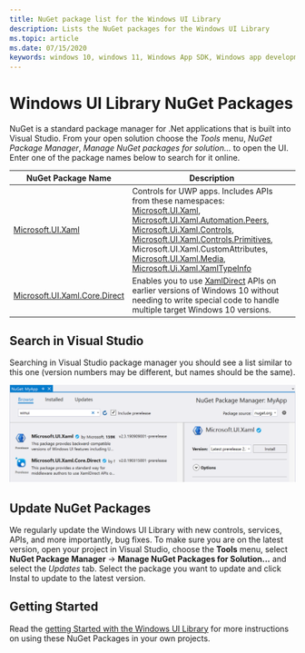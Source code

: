 ```yaml
---
title: NuGet package list for the Windows UI Library
description: Lists the NuGet packages for the Windows UI Library 
ms.topic: article
ms.date: 07/15/2020
keywords: windows 10, windows 11, Windows App SDK, Windows app development platform, desktop development, win32, WinRT, uwp, toolkit sdk, winui, Windows UI Library
---
```



# Windows UI Library NuGet Packages

NuGet is a standard package manager for .Net applications that is built into Visual Studio. From your open solution choose the *Tools* menu, *NuGet Package Manager*, *Manage NuGet packages for solution...* to open the UI.  Enter one of the package names below to search for it online.

| NuGet Package Name | Description |
| --- | --- |
| [Microsoft.UI.Xaml](https://www.nuget.org/packages/Microsoft.UI.Xaml/) | Controls for UWP apps. Includes APIs from these namespaces: [Microsoft.UI.Xaml](/uwp/api/microsoft.ui.xaml), [Microsoft.UI.Xaml.Automation.Peers](/uwp/api/microsoft.ui.xaml.automation.peers), [Microsoft.Ui.Xaml.Controls](/uwp/api/microsoft.ui.xaml.controls), [Microsoft.UI.Xaml.Controls.Primitives](/uwp/api/microsoft.ui.xaml.controls.primitives), Microsoft.UI.Xaml.CustomAttributes, [Microsoft.UI.Xaml.Media](/uwp/api/microsoft.ui.xaml.media), [Microsoft.Ui.Xaml.XamlTypeInfo](/uwp/api/microsoft.ui.xaml.xamltypeinfo) |
| [Microsoft.UI.Xaml.Core.Direct](https://www.nuget.org/packages/Microsoft.UI.Xaml.Core.Direct) | Enables you to use [XamlDirect](/uwp/api/microsoft.ui.xaml.core.direct.xamldirect) APIs on earlier versions of Windows 10 without needing to write special code to handle multiple target Windows 10 versions. |


## Search in Visual Studio

Searching in Visual Studio package manager you should see a list similar to this one (version numbers may be different, but names should be the same).

![NuGet Package Manager](images/NugetPackages.png)

## Update NuGet Packages

We regularly update the Windows UI Library with new controls, services, APIs, and more importantly, bug fixes. To make sure you are on the latest version, open your project in Visual Studio, choose the **Tools** menu, select **NuGet Package Manager** -> **Manage NuGet Packages for Solution...** and select the *Updates* tab. Select the package you want to update and click Instal to update to the latest version.

## Getting Started

Read the [getting Started with the Windows UI Library](getting-started.md) for more instructions on using these NuGet Packages in your own projects.
